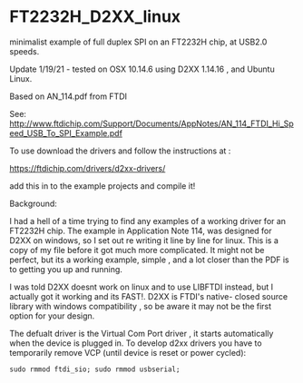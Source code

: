 # FT2232H_D2XX_linux
minimalist example of full duplex SPI on an FT2232H chip, at USB2.0 speeds. 
 
Update 1/19/21 
    - tested on OSX 10.14.6 using D2XX 1.14.16 , and Ubuntu Linux. 

Based on AN_114.pdf from FTDI

See:
    http://www.ftdichip.com/Support/Documents/AppNotes/AN_114_FTDI_Hi_Speed_USB_To_SPI_Example.pdf


To use download the drivers and follow the instructions at : 

https://ftdichip.com/drivers/d2xx-drivers/

add this in to the example projects and compile it!


Background:

I had a hell of a time trying to find any examples of a working driver for an FT2232H chip. The example in Application Note 114, was designed for D2XX on windows, so I set out re writing it line by line for linux. This is a copy of my file before it got much more complicated. It might not be perfect, but its a working example, simple , and a lot closer than the PDF is to getting you up and running.

I was told D2XX doesnt work on linux and to use LIBFTDI instead, but I actually got it working and its FAST!. 
D2XX is FTDI's native- closed source library with windows compatibility , so be aware it may not be the first option for your design.

The defualt driver is the Virtual Com Port driver , it starts automatically when the device is plugged in. To develop d2xx drivers you have to temporarily remove VCP (until device is reset or power cycled): 

    sudo rmmod ftdi_sio; sudo rmmod usbserial;

    
    




 


